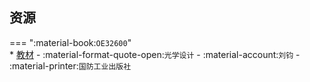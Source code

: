 ## 资源  
=== ":material-book:`OE32600`"  
    * [教材](https://api.ecylt.top/v1/lanzou_link?url=https://cqu-openlib.lanzout.com/iIWP4294hoqd&type=down) - :material-format-quote-open:`光学设计` - :material-account:`刘钧` - :material-printer:`国防工业出版社`  